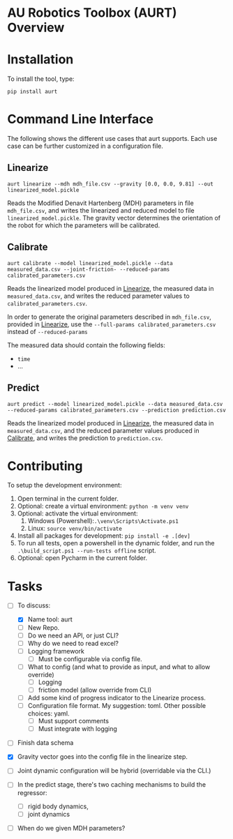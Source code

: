 # AU Robotics Toolbox (AURT) Overview

# Installation

To install the tool, type:
```
pip install aurt
```

# Command Line Interface

The following shows the different use cases that aurt supports.
Each use case can be further customized in a configuration file.

## Linearize

```
aurt linearize --mdh mdh_file.csv --gravity [0.0, 0.0, 9.81] --out linearized_model.pickle
```
Reads the Modified Denavit Hartenberg (MDH) parameters in file `mdh_file.csv`, and writes the linearized and reduced model to file `linearized_model.pickle`.
The gravity vector determines the orientation of the robot for which the parameters will be calibrated.

## Calibrate

```
aurt calibrate --model linearized_model.pickle --data measured_data.csv --joint-friction- --reduced-params calibrated_parameters.csv
```

Reads the linearized model produced in [Linearize](#linearize), the measured data in `measured_data.csv`, and writes the reduced parameter values to `calibrated_parameters.csv`.

In order to generate the original parameters described in `mdh_file.csv`, provided in [Linearize](#linearize), use the `--full-params calibrated_parameters.csv` instead of `--reduced-params`

The measured data should contain the following fields:
- `time`
- ...


## Predict

```
aurt predict --model linearized_model.pickle --data measured_data.csv --reduced-params calibrated_parameters.csv --prediction prediction.csv
```

Reads the linearized model produced in [Linearize](#linearize), the measured data in `measured_data.csv`, and the reduced parameter values produced in [Calibrate](#calibrate), and writes the prediction to `prediction.csv`.


# Contributing

To setup the development environment:
1. Open terminal in the current folder.
2. Optional: create a virtual environment: `python -m venv venv`
3. Optional: activate the virtual environment: 
   1. Windows (Powershell):`.\venv\Scripts\Activate.ps1`
   2. Linux: `source venv/bin/activate`
4. Install all packages for development: `pip install -e .[dev]`
5. To run all tests, open a powershell in the dynamic folder, and run the `.\build_script.ps1 --run-tests offline` script.
6. Optional: open Pycharm in the current folder.

# Tasks

- [ ] To discuss:
  - [x] Name tool: aurt
  - [ ] New Repo.
  - [ ] Do we need an API, or just CLI?
  - [ ] Why do we need to read excel?
  - [ ] Logging framework
    - [ ] Must be configurable via config file.
  - [ ] What to config (and what to provide as input, and what to allow override)
    - [ ] Logging
    - [ ] friction model (allow override from CLI)
  - [ ] Add some kind of progress indicator to the Linearize process.
  - [ ] Configuration file format. My suggestion: toml. Other possible choices: yaml.
    - [ ] Must support comments
    - [ ] Must integrate with logging
- [ ] Finish data schema

- [x] Gravity vector goes into the config file in the linearize step.
- [ ] Joint dynamic configuration will be hybrid (overridable via the CLI.)
- [ ] In the predict stage, there's two caching mechanisms to build the regressor:
  - [ ] rigid body dynamics, 
  - [ ] joint dynamics
- [ ] When do we given MDH parameters?
